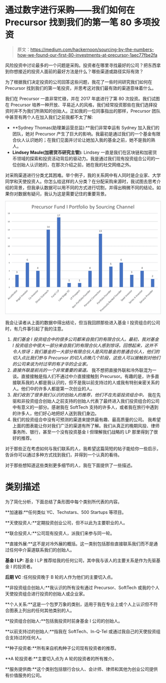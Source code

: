 # 通过数字进行采购——我们如何在 Precursor 找到我们的第一笔 80 多项投资

> 原文：<https://medium.com/hackernoon/sourcing-by-the-numbers-how-we-found-our-first-80-investments-at-precursor-1aec77fbe2fa>

风险投资中讨论最多的一个问题是采购。投资者在哪里寻找最好的公司？把东西拿到你想接近的投资人面前的最好方法是什么？哪些渠道或路径实际有效？

为了根据我们决定投资的公司回答这些问题，我花了一些时间研究我们如何在 Precursor 找到我们的第一笔投资，并思考这对我们最有效的渠道意味着什么。

我们在 Precursor 一直非常忙碌，并在 2017 年底进行了第 80 次投资。我们试图在 Precursor 培养一种开放、平易近人的风格，我们经常投资那些在我们选择投资时并不为我们所熟知的创始人。正如我的一位同事指出的那样，Precursor 团队中甚至有两个人在加入我们之前我都不太了解:

*   **Sydney Thomas(助理兼运营总监):**我们非常幸运有 Sydney 加入我们的团队，她对 Precursor 产生了巨大的影响。我最初是通过我们的一个基金有限合伙人认识她的；在我们见面并讨论让她加入我的基金之前，她不是我的熟人。
*   **Lindsey Maule(加密货币研究主管):** Lindsey 一直是我们在区块链和加密货币领域的探索和投资活动背后的驱动力。我是通过我们现有投资组合公司的一位创始人认识她的，在那次介绍之前，她在我的社交网络之外。

对采购渠道进行分类尤其困难。举个例子，我的关系网中有人同时是企业家、大学同学和天使投资人。你怎么给这样的人分类？在分配采购来源时，我试图去思考介绍的背景，但我承认数据可以用不同的方式进行切割，并得出稍微不同的结论。如果你对数据有疑问，我认为这是需要记住的重要背景。

![](img/e34a0526d6b475766800603388da15b0.png)

我会让读者从上面的数据中得出结论，但当我回顾那些进入基金 I 投资组合的公司时，有几件事引起了我的注意。

1.  *我们基金 I 投资组合中的很多公司都来自我们的有限合伙人。最初，我对基金 I 投资组合中很大一部分来自我们的有限合伙人感到惊讶。回想起来，这并不令人惊讶；我们基金的一大部分有限合伙人是风险基金的普通合伙人，他们的切入点比我们参与 Precursor 的切入点晚几个阶段，这些人可以接触到对他们的公司来说为时过早的有才华的企业家。*
2.  *直接外联是前兆的一个非常重要的渠道。* 我不想把直接外联和冷外联混为一谈。直接接触是指人们不通过中介直接接触到 Precursor。有趣的是，许多直接联系我的人都是我认识的，但不是我以前支持过的人或我有特别亲密关系的人。他们中的许多人都是第一次创业的人。
3.  *我们收到了很多我们认识的创始人的推荐，他们不在先驱投资组合中。* 我在先驱和非投资组合创始人之前支持的创始人代表了最终进入我们投资组合的公司中有意义的一部分。感谢我在 SoftTech 支持的许多人，或者我在旅行中遇到的许多人，他们好心地把好人送到我们身边。
4.  我们的投资组合中没有可预测的渠道来提供最有趣、最高质量的公司。
    我希望上面的图表能让你对我们广泛的渠道有所了解。我们从真正的晚期风投、律师事务所、银行，甚至一个没有投资基金 I 但理解我们战略的 LP 那里得到了很好的推荐。

对于那些正在考虑如何与我们联系的人，我希望这篇简短的帖子能给你一些启示，告诉你可以通过多种方式找到我们，并得到一个认真的看待。

对于那些想知道这些类别更多细节的人，我在下面提供了一些描述。

# 类别描述

为了简化分析，下面总结了条形图中每个类别所代表的内容。

**加速器:**任何类似 YC、Techstars、500 Startups 等项目。

**天使投资人:**定期投资创业公司，但不以此为主要职业的人。

**联合投资人:**公司现有投资人，派我们来参与同一轮。

**直接外展:**这不是对冷外展的概括。这一类别包括那些直接联系我们而不是通过任何中介渠道联系我们的创始人。

**基金 I LP:** 基金 I LP 推荐给我的任何公司，其中我与该人的主要关系是作为先驱基金 I 的投资者。

**后期 VC** :任何投资晚于 B 轮的人作为他们的主要切入点。

**非投资组合创始人:**我认识的所有没有通过 Precursor、SoftTech 或我的个人天使投资组合进行投资的创始人或企业家。

**个人关系:**这是一个包罗万象的类别，适用于我在专业上或个人上认识但不符合图表上列出的任何其他类别的人。

**投资组合创始人:**包括我投资时前身基金 I 公司的创始人。

**以前支持过的创始人:**指我在 SoftTech、In-Q-Tel 或通过我自己的天使投资组合支持过的任何人。

**种子投资者:**所有来自机构种子公司现有投资者的推荐。

**A 轮投资者:**主要切入点为 A 轮的投资者的所有推介。

**服务提供商:**这个类别包括银行合伙人、会计师、律师和其他为创业公司提供有价值服务的公司。